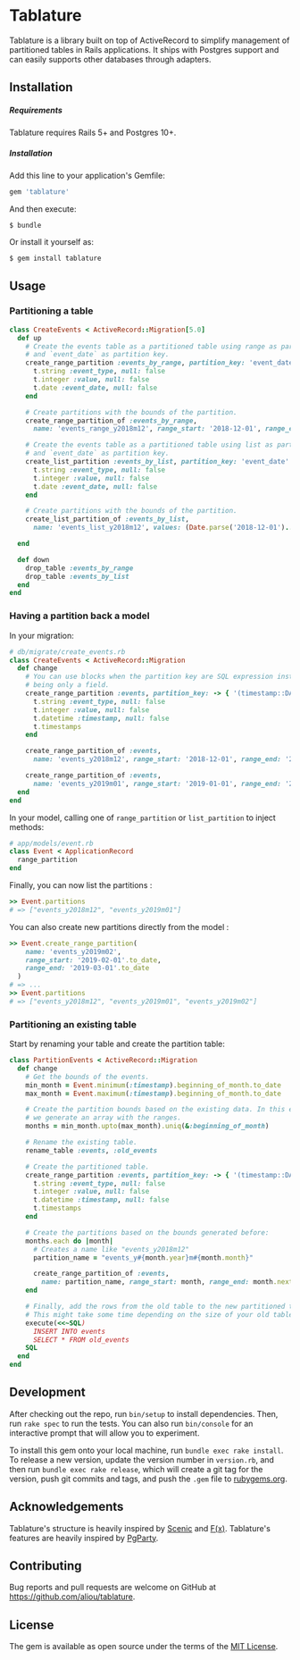 # Tablature

Tablature is a library built on top of ActiveRecord to simplify management of partitioned tables in Rails applications.
It ships with Postgres support and can easily supports other databases through adapters.

## Installation

##### Requirements

Tablature requires Rails 5+ and Postgres 10+.

##### Installation

Add this line to your application's Gemfile:

```ruby
gem 'tablature'
```

And then execute:

    $ bundle

Or install it yourself as:

    $ gem install tablature

## Usage

### Partitioning a table

```ruby
class CreateEvents < ActiveRecord::Migration[5.0]
  def up
    # Create the events table as a partitioned table using range as partitioning method
    # and `event_date` as partition key.
    create_range_partition :events_by_range, partition_key: 'event_date' do |t|
      t.string :event_type, null: false
      t.integer :value, null: false
      t.date :event_date, null: false
    end

    # Create partitions with the bounds of the partition.
    create_range_partition_of :events_by_range,
      name: 'events_range_y2018m12', range_start: '2018-12-01', range_end: '2019-01-01'

    # Create the events table as a partitioned table using list as partitioning method
    # and `event_date` as partition key.
    create_list_partition :events_by_list, partition_key: 'event_date' do |t|
      t.string :event_type, null: false
      t.integer :value, null: false
      t.date :event_date, null: false
    end

    # Create partitions with the bounds of the partition.
    create_list_partition_of :events_by_list,
      name: 'events_list_y2018m12', values: (Date.parse('2018-12-01')..Date.parse('2018-12-31')).to_a

  end

  def down
    drop_table :events_by_range
    drop_table :events_by_list
  end
end
```

### Having a partition back a model

In your migration:
```ruby
# db/migrate/create_events.rb
class CreateEvents < ActiveRecord::Migration
  def change
    # You can use blocks when the partition key are SQL expression instead of
    # being only a field.
    create_range_partition :events, partition_key: -> { '(timestamp::DATE)' } do |t|
      t.string :event_type, null: false
      t.integer :value, null: false
      t.datetime :timestamp, null: false
      t.timestamps
    end

    create_range_partition_of :events,
      name: 'events_y2018m12', range_start: '2018-12-01', range_end: '2019-01-01'

    create_range_partition_of :events,
      name: 'events_y2019m01', range_start: '2019-01-01', range_end: '2019-02-01'
  end
end
```

In your model, calling one of `range_partition` or `list_partition` to inject
methods:
```ruby
# app/models/event.rb
class Event < ApplicationRecord
  range_partition
end
```

Finally, you can now list the partitions :
```ruby
>> Event.partitions
# => ["events_y2018m12", "events_y2019m01"]
```

You can also create new partitions directly from the model :
```ruby
>> Event.create_range_partition(
    name: 'events_y2019m02',
    range_start: '2019-02-01'.to_date,
    range_end: '2019-03-01'.to_date
  )
# => ...
>> Event.partitions
# => ["events_y2018m12", "events_y2019m01", "events_y2019m02"]
```

### Partitioning an existing table
Start by renaming your table and create the partition table:
```ruby
class PartitionEvents < ActiveRecord::Migration
  def change
    # Get the bounds of the events.
    min_month = Event.minimum(:timestamp).beginning_of_month.to_date
    max_month = Event.maximum(:timestamp).beginning_of_month.to_date

    # Create the partition bounds based on the existing data. In this example,
    # we generate an array with the ranges.
    months = min_month.upto(max_month).uniq(&:beginning_of_month)

    # Rename the existing table.
    rename_table :events, :old_events

    # Create the partitioned table.
    create_range_partition :events, partition_key: -> { '(timestamp::DATE)' } do |t|
      t.string :event_type, null: false
      t.integer :value, null: false
      t.datetime :timestamp, null: false
      t.timestamps
    end

    # Create the partitions based on the bounds generated before:
    months.each do |month|
      # Creates a name like "events_y2018m12"
      partition_name = "events_y#{month.year}m#{month.month}"

      create_range_partition_of :events,
        name: partition_name, range_start: month, range_end: month.next_month
    end

    # Finally, add the rows from the old table to the new partitioned table.
    # This might take some time depending on the size of your old table.
    execute(<<~SQL)
      INSERT INTO events
      SELECT * FROM old_events
    SQL
  end
end
```

## Development

After checking out the repo, run `bin/setup` to install dependencies.
Then, run `rake spec` to run the tests. You can also run `bin/console` for an interactive prompt that will allow you to experiment.

To install this gem onto your local machine, run `bundle exec rake install`. To release a new version, update the version number in `version.rb`, and then run `bundle exec rake release`, which will create a git tag for the version, push git commits and tags, and push the `.gem` file to [rubygems.org](https://rubygems.org).

## Acknowledgements
Tablature's structure is heavily inspired by [Scenic](https://github.com/scenic-views/scenic) and [F(x)](http://github.com/teoljungberg/fx).
Tablature's features are heavily inspired by [PgParty](https://github.com/rkrage/pg_party).

## Contributing

Bug reports and pull requests are welcome on GitHub at https://github.com/aliou/tablature.

## License

The gem is available as open source under the terms of the [MIT License](https://opensource.org/licenses/MIT).

